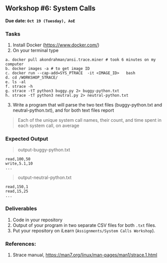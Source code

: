 ## Workshop #6: System Calls 

**Due date: `Oct 19 (Tuesday), AoE`**


### Tasks 

1. Install Docker (https://www.docker.com/)
2. On your terminal type 

```
a. docker pull akondrahman/ansi.trace.miner # took 6 minutes on my computer 
b. docker images -a # to get image ID
c. docker run --cap-add=SYS_PTRACE  -it <IMAGE_ID>   bash
d. cd /WORKSHOP_STRACE/ 
e. ls -al 
f. strace -h 
g. strace -tT python3 buggy.py 2> buggy-python.txt 
h. strace -tT python3 neutral.py 2> neutral-python.txt 	
```




3. Write a program that will parse the two text files (buggy-python.txt and neutral-python.txt), and for both text files report 

> Each of the unique system call names, their count, and time spent in each system call, on average 

### Expected Output

> output-buggy-python.txt 
```
read,100,50
write,5.1,10
...
```

> output-neutral-python.txt 
```
read,150,1
read,15,25
...
```

### Deliverables 

1. Code in your repository 
2. Output of your program in two separate CSV files for both `.txt` files. 
3. Put your repository on iLearn (`Assignments/System Calls Workshop`). 

### References: 

1. Strace manual, https://man7.org/linux/man-pages/man1/strace.1.html 